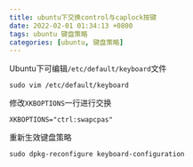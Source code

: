 ```yaml
---
title: ubuntu下交换control与caplock按键 
date: 2022-02-01 01:34:13 +0800
tags: ubuntu 键盘策略
categories: [ubuntu, 键盘策略]
---
```


Ubuntu下可编辑`/etc/default/keyboard`文件

```console
sudo vim /etc/default/keyboard
```

修改`XKBOPTIONS`一行进行交换

```bash?linenums
XKBOPTIONS="ctrl:swapcpas"
```

重新生效键盘策略

```console
sudo dpkg-reconfigure keyboard-configuration
```
